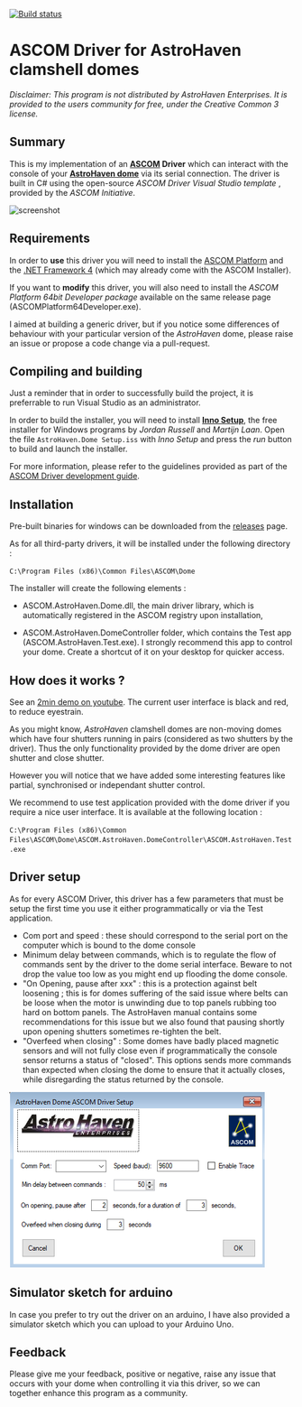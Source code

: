 [![Build status](https://ci.appveyor.com/api/projects/status/bmqcyroq9de8o2hb?svg=true)](https://ci.appveyor.com/project/T0T4R4/astrohaven-dome-ascom)

# ASCOM Driver for AstroHaven clamshell domes

*Disclaimer: This program is not distributed by AstroHaven Enterprises. It is provided to the users community for free, under the Creative Common 3 license.*

## Summary 

This is my implementation of an **[ASCOM](https://ascom-standards.org/) Driver** which can interact with the console of your **[AstroHaven dome](https://astrohaven.com/)** via its serial connection. The driver is built in C# using the open-source *ASCOM Driver Visual Studio template*  , provided by the *ASCOM Initiative*.

![screenshot](https://user-images.githubusercontent.com/1294511/54508504-da1e1180-4991-11e9-8bdb-8db12b207d3b.png)

## Requirements

In order to **use** this driver you will need to install the [ASCOM Platform](https://github.com/ASCOMInitiative/ASCOMPlatform/releases) and the [.NET Framework 4](https://www.microsoft.com/en-au/download/details.aspx?id=17851) (which may already come with the ASCOM Installer).

If you want to **modify** this driver, you will  also need to install the *ASCOM Platform 64bit Developer package* available on the same release page (ASCOMPlatform64Developer.exe).

I aimed at building a generic driver, but if you notice some differences of behaviour with your particular version of the *AstroHaven* dome, please raise an issue or propose a code change via a pull-request.

## Compiling and building

Just a reminder that in order to successfully build the project, it is preferrable to run Visual Studio as an administrator.

In order to build the installer, you will need to install [**Inno Setup**](http://www.jrsoftware.org/isdl.php#stable), the free installer for Windows programs by *Jordan Russell* and *Martijn Laan*. Open the file `AstroHaven.Dome Setup.iss` with *Inno Setup* and press the *run* button to build and launch the installer.

For more information, please refer to the guidelines provided as part of the [ASCOM Driver development guide](https://ascom-standards.org/Developer/DriverImpl.htm).

## Installation

Pre-built binaries for windows can be downloaded from the [releases]() page.

As for all third-party drivers, it will be installed under the following directory :

`C:\Program Files (x86)\Common Files\ASCOM\Dome`

The installer will create the following elements :

- ASCOM.AstroHaven.Dome.dll, the main driver library, which is automatically registered in the ASCOM registry upon installation,

- ASCOM.AstroHaven.DomeController folder, which contains the Test app (ASCOM.AstroHaven.Test.exe). I strongly recommend this app to control your dome. Create a shortcut of it on your desktop for quicker access.

## How does it works ?

See an [2min demo on youtube](https://www.youtube.com/watch?v=VLdz9UV6WUI). The current user interface is black and red, to reduce eyestrain.

As you might know, *AstroHaven* clamshell domes are non-moving domes which have four shutters running in pairs (considered as two shutters by the driver). Thus the only functionality provided by the dome driver are open shutter and close shutter. 

However you will notice that we have added some interesting features like partial, synchronised or independant shutter control. 

We recommend to use test application provided with the dome driver if you require a nice user interface. It is available at the following location :

`C:\Program Files (x86)\Common Files\ASCOM\Dome\ASCOM.AstroHaven.DomeController\ASCOM.AstroHaven.Test.exe`

## Driver setup

As for every ASCOM Driver, this driver has a few parameters that must be setup the first time you use it either programmatically or via the Test application.

- Com port and speed : these should correspond to the serial port on the computer which is bound to the dome console
- Minimum delay between commands, which is to regulate the flow of commands sent by the driver to the dome serial interface. Beware to not drop the value too low as you might end up flooding the dome console.
- "On Opening, pause after xxx" : this is a protection against belt loosening ; this is for domes suffering of the said issue where belts can be loose when the motor is unwinding due to top panels rubbing too hard on bottom panels. The AstroHaven manual contains some recommendations for this issue but we also found that pausing shortly upon opening shutters sometimes re-tighten the belt. 
- "Overfeed when closing" : Some domes have badly placed magnetic sensors and will not fully close even if programmatically the console sensor returns a status of "closed". This options sends more commands than expected when closing the dome to ensure that it actually closes, while disregarding the status returned by the console.

![Screenshot at 2019-03-18 10-20-33](https://github.com/T0T4R4/astrohaven-dome-ascom/blob/master/AstroHavenDome/Images/astrohaven.dome.setup.png)

## Simulator sketch for arduino

In case you prefer to try out the driver on an arduino, I have also provided a simulator sketch which you can upload to your Arduino Uno.

## Feedback

Please give me your feedback, positive or negative, raise any issue that occurs with your dome when controlling it via this driver, so we can together enhance this program as a community.



